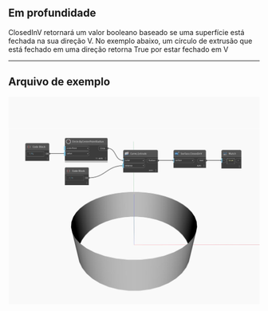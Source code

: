 ## Em profundidade
ClosedInV retornará um valor booleano baseado se uma superfície está fechada na sua direção V. No exemplo abaixo, um círculo de extrusão que está fechado em uma direção retorna True por estar fechado em V
___
## Arquivo de exemplo

![ClosedInV](./Autodesk.DesignScript.Geometry.Surface.ClosedInV_img.jpg)

